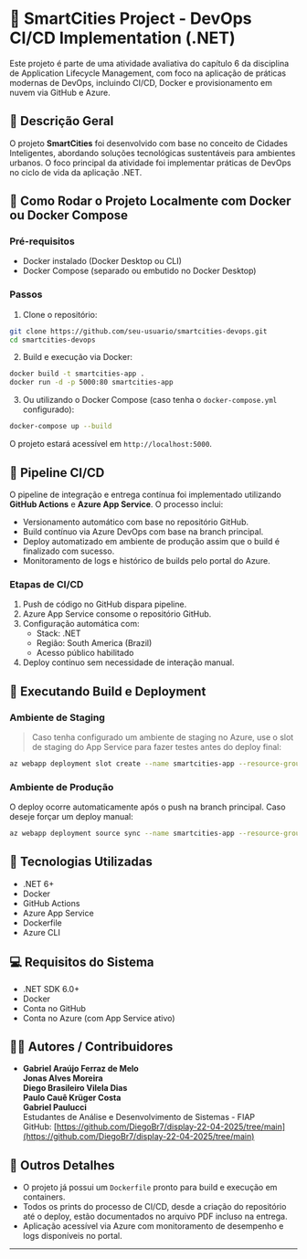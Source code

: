 # 🌆 SmartCities Project - DevOps CI/CD Implementation (.NET)

Este projeto é parte de uma atividade avaliativa do capítulo 6 da disciplina de Application Lifecycle Management, com foco na aplicação de práticas modernas de DevOps, incluindo CI/CD, Docker e provisionamento em nuvem via GitHub e Azure.

## 📌 Descrição Geral

O projeto **SmartCities** foi desenvolvido com base no conceito de Cidades Inteligentes, abordando soluções tecnológicas sustentáveis para ambientes urbanos. O foco principal da atividade foi implementar práticas de DevOps no ciclo de vida da aplicação .NET.

## 🐳 Como Rodar o Projeto Localmente com Docker ou Docker Compose

### Pré-requisitos

- Docker instalado (Docker Desktop ou CLI)
- Docker Compose (separado ou embutido no Docker Desktop)

### Passos

1. Clone o repositório:

```bash
git clone https://github.com/seu-usuario/smartcities-devops.git
cd smartcities-devops
```

2. Build e execução via Docker:

```bash
docker build -t smartcities-app .
docker run -d -p 5000:80 smartcities-app
```

3. Ou utilizando o Docker Compose (caso tenha o `docker-compose.yml` configurado):

```bash
docker-compose up --build
```

O projeto estará acessível em `http://localhost:5000`.

## 🔁 Pipeline CI/CD

O pipeline de integração e entrega contínua foi implementado utilizando **GitHub Actions** e **Azure App Service**. O processo inclui:

- Versionamento automático com base no repositório GitHub.
- Build contínuo via Azure DevOps com base na branch principal.
- Deploy automatizado em ambiente de produção assim que o build é finalizado com sucesso.
- Monitoramento de logs e histórico de builds pelo portal do Azure.

### Etapas de CI/CD

1. Push de código no GitHub dispara pipeline.
2. Azure App Service consome o repositório GitHub.
3. Configuração automática com:
   - Stack: .NET
   - Região: South America (Brazil)
   - Acesso público habilitado
4. Deploy contínuo sem necessidade de interação manual.

## 🚀 Executando Build e Deployment

### Ambiente de Staging

> Caso tenha configurado um ambiente de staging no Azure, use o slot de staging do App Service para fazer testes antes do deploy final:

```bash
az webapp deployment slot create --name smartcities-app --resource-group rg-smartcities --slot staging
```

### Ambiente de Produção

O deploy ocorre automaticamente após o push na branch principal. Caso deseje forçar um deploy manual:

```bash
az webapp deployment source sync --name smartcities-app --resource-group rg-smartcities
```

## 🧰 Tecnologias Utilizadas

- .NET 6+
- Docker
- GitHub Actions
- Azure App Service
- Dockerfile
- Azure CLI

## 💻 Requisitos do Sistema

- .NET SDK 6.0+
- Docker
- Conta no GitHub
- Conta no Azure (com App Service ativo)

## 👨‍💻 Autores / Contribuidores

- **Gabriel Araújo Ferraz de Melo**  
  **Jonas Alves Moreira**  
  **Diego Brasileiro Vilela Dias**  
   **Paulo Cauê Krüger Costa**  
   **Gabriel Paulucci**  
  Estudantes de Análise e Desenvolvimento de Sistemas - FIAP  
  GitHub: [https://github.com/DiegoBr7/display-22-04-2025/tree/main](https://github.com/DiegoBr7/display-22-04-2025/tree/main)

## 📄 Outros Detalhes

- O projeto já possui um `Dockerfile` pronto para build e execução em containers.
- Todos os prints do processo de CI/CD, desde a criação do repositório até o deploy, estão documentados no arquivo PDF incluso na entrega.
- Aplicação acessível via Azure com monitoramento de desempenho e logs disponíveis no portal.

---
